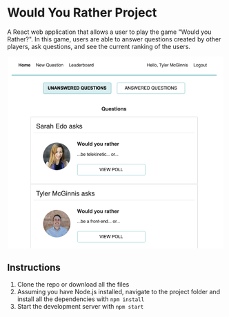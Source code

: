 # Would You Rather Project

A React web application that allows a user to play the game "Would you Rather?". In this game, users are able to answer questions created by other players, ask questions, and see the current ranking of the users.

<p align="center">
  <img src="./src/images/homepage.png" width='500'/>
</p>

## Instructions

1. Clone the repo or download all the files
2. Assuming you have Node.js installed, navigate to the project folder and install all the dependencies with `npm install`
3. Start the development server with `npm start`
